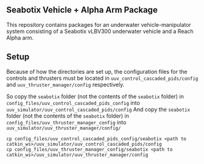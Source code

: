 Seabotix Vehicle + Alpha Arm Package
---

This repository contains packages for an underwater vehicle-manipulator system 
consisting of a Seabotix vLBV300 underwater vehicle and a Reach Alpha arm.


Setup
---
Because of how the directories are set up, the configuration files for the controls and thrusters must be located in
`uuv_control_cascaded_pids/config` and `uuv_thruster_manager/config` respectively.

So copy the `seabotix` folder (not the contents of the `seabotix` folder) in `config_files/uuv_control_cascaded_pids_config` into `uuv_simulator/uuv_control_cascaded_pids/config`
And copy the `seabotix` folder (not the contents of the `seabotix` folder) in `config_files/uuv_thruster_manager_config` into `uuv_simulator/uuv_thruster_manager/config/`

```
cp config_files/uuv_control_cascaded_pids_config/seabotix <path to catkin_ws>/uuv_simulator/uuv_control_cascaded_pids/config
cp config_files/uuv_thruster_manager_config/seabotix <path to catkin_ws>/uuv_simulator/uuv_thruster_manager/config
```